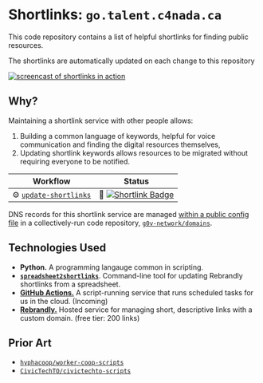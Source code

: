 # Shortlinks: `go.talent.c4nada.ca`

This code repository contains a list of helpful shortlinks for finding public resources.

The shortlinks are automatically updated on each change to this repository

[![screencast of shortlinks in action](http://g.recordit.co/tcG9ky2XQz.gif)](https://recordit.co/tcG9ky2XQz)

## Why?

Maintaining a shortlink service with other people allows:
1. Building a common language of keywords, helpful for voice communication and finding the digital resources themselves,
2. Updating shortlink keywords allows resources to be migrated without requiring everyone to be notified.

| Workflow | Status |
|----------|--------|
| :gear: [`update-shortlinks`][] | :scroll: [![Shortlink Badge][shortlink-badge]][shortlink-logs]

[`update-shortlinks`]: /.github/workflows/update-shortlinks.yml
[shortlink-badge]: https://github.com/patcon/go.talent.c4nada.ca/actions/workflows/update-shortlinks.yml/badge.svg
[shortlink-logs]: https://github.com/patcon/go.talent.c4nada.ca/actions/workflows/update-shortlinks.yml

DNS records for this shortlink service are managed [within a public config file][dns] in a collectively-run code repository, [`g0v-network/domains`][g0v-domains].

   [dns]: https://github.com/g0v-network/domains/blob/main/c4nada.ca.domain/go.talent.c4nada.ca.yaml
   [g0v-domains]: https://github.com/g0v-network/domains/

## Technologies Used

- **Python.** A programming langauge common in scripting.
- [**`spreadsheet2shortlinks`**][spreadsheet2shortlinks]. Command-line tool for updating Rebrandly shortlinks from a spreadsheet.
- [**GitHub Actions.**][github-actions] A script-running service that runs scheduled tasks for us in the cloud. (Incoming)
- [**Rebrandly.**][rebrandly] Hosted service for managing short, descriptive links with a custom domain. (free tier: 200 links)

[spreadsheet2shortlinks]: https://github.com/hyphacoop/spreadsheet2shortlinks
[github-actions]: https://github.com/features/actions
[rebrandly]: https://support.rebrandly.com/hc/en-us/articles/223459547-What-is-Rebrandly-

## Prior Art

- [`hyphacoop/worker-coop-scripts`](https://github.com/hyphacoop/worker-coop-scripts)
- [`CivicTechTO/civictechto-scripts`](https://github.com/CivicTechTO/civictechto-scripts)
